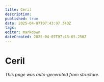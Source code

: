 ```yaml
---
title: Ceril
description: 
published: true
date: 2025-04-07T07:43:07.343Z
tags: 
editor: markdown
dateCreated: 2025-04-07T07:43:05.256Z
---
```


# Ceril

*This page was auto-generated from structure.*